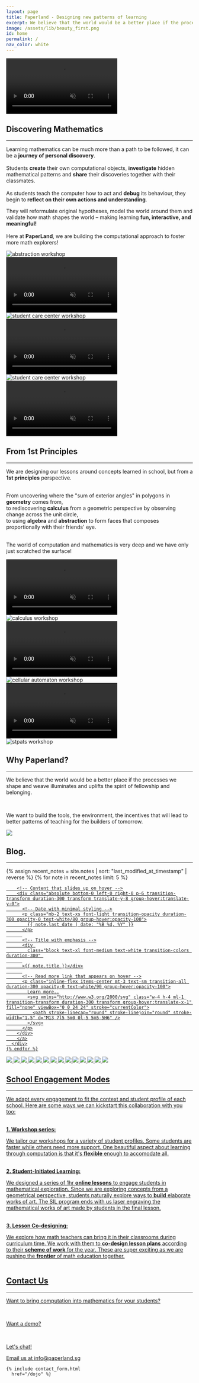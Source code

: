 ```yaml
---
layout: page
title: Paperland - Designing new patterns of learning
excerpt: We believe that the world would be a better place if the processes we shape illuminates and uplifts the spirit of fellowship and belonging. 
image: /assets/lib/beauty_first.png
id: home
permalink: /
nav_color: white
---
```


<section class="h-[36vh] md:h-[48vh] lg:h-[52vh] animate-fade-in">
  <video class="absolute top-0 left-0 w-screen h-[52vh] object-cover brightness-[40%] -z-10 md:h-[56vh] lg:h-[60vh]" src="/assets/lib/landing/hero_video.mp4" alt="Math x Computation hero video" autoplay loop muted playsinline />

  <div class="flex flex-col items-center justify-center">
    <h1 class="text-6xl tracking-tighter text-center font-paperlang lg:text-9xl">PaperLand.</h1>
    <div class="my-6 text-lg text-center text-white lg:my-8 lg:text-2xl font-paperlang">Designing a Computational approach to learning Mathematics</div>
    <a class="px-4 py-2 rounded-md bg-primary font-paperlang" href="https://dojo.paperland.sg/welcome">Enter PaperLand</a>
  </div>
</section>





<!-- Discovering mathematics section -->
<section class="mt-24 mb-8 lg:mx-32 animate-fade-in">
<h2 class="my-8 text-3xl font-bold text-center lg:text-4xl">Discovering Mathematics</h2><hr class="mb-8">
Learning mathematics can be much more than a path to be followed, it can be a  <strong class="text-orange-850">journey of personal discovery</strong>.
<br>
<br> 
Students <strong class="text-orange-850">create</strong> their own computational objects,  <strong class="text-orange-850">investigate</strong> hidden mathematical patterns and <strong class="text-orange-850">share</strong> their discoveries together with their classmates.
<br>
<br>
 As students teach the computer how to act and <strong class="text-orange-850">debug</strong> its behaviour, they begin to<strong class="text-orange-850"> reflect on their own actions and understanding</strong>.
 
 They will reformulate original hypotheses, model the world around them and validate how math shapes the world – making learning <strong class="text-orange-850">fun, interactive, and meaningful!</strong> 
<br>
<br>
Here at <strong class="text-orange-850">PaperLand</strong>, we are building the computational approach to foster more math explorers!
<br>

</section>
<div class="grid grid-cols-1 gap-4 sm:grid-cols-2">
    <div class="hidden sm:grid sm:gap-4">
        <div>
            <img class="h-auto max-w-full rounded-lg" src="/assets/lib/landing/wan_workshop_16x9.jpg" alt="abstraction workshop">
        </div>
        <div>
            <video class="h-auto max-w-full rounded-lg" src="/assets/lib/landing/sine_curve.webm" alt="sine curve animation" autoplay loop muted playsinline />
        </div>
        <div>
            <img class="h-auto max-w-full rounded-lg" src="/assets/lib/landing/knowledge_park_16x9.webp" alt="student care center workshop">
        </div>
    </div>
    <div class="grid gap-4">
        <div>
            <video class="h-auto max-w-full rounded-lg" src="/assets/lib/landing/polygon.mp4" alt="polygon animation" autoplay loop muted playsinline />
        </div>
        <div>
            <img class="h-auto max-w-full rounded-lg" src="/assets/lib/landing/senang_16x9.webp" alt="student care center workshop">
        </div>
        <div>
            <video class="h-auto max-w-full rounded-lg" src="/assets/lib/landing/cascading_squares.webm" alt="prime numbers animation" autoplay loop muted playsinline />
        </div>
    </div>
</div>



<!-- 1st Principles section -->
<section class="mx-auto mb-8 mt-36 lg:mx-32">
<h2 class="my-8 text-3xl font-bold text-center lg:text-4xl">From 1st Principles</h2><hr class="mb-8">

We are designing our lessons around concepts learned in school, but from a <strong class="text-orange-850">1st principles</strong> perspective.<br>
<br>

From uncovering where the "sum of exterior angles" in polygons in <strong class="text-orange-850">geometry</strong> comes from,<br>
to rediscovering <strong class="text-orange-850">calculus</strong> from a geometric perspective by observing change across the unit circle,<br>
to using <strong class="text-orange-850">algebra</strong> and <strong class="text-orange-850">abstraction</strong> to form faces that composes proportionally with their friends' eye.<br>
<br>

The world of computation and mathematics is very deep and we have only just scratched the surface!
</section>
<div class="grid grid-cols-1 gap-4 sm:grid-cols-2">
    <div class="hidden sm:grid sm:gap-4">
        <div>
            <video class="h-auto max-w-full rounded-lg" src="/assets/lib/landing/xsinx.mp4" alt="xsin(x) animation" autoplay loop muted playsinline />
        </div>
        <div>
            <img class="h-auto max-w-full rounded-lg" src="/assets/lib/landing/SUTD_calculus_16x9.jpg" alt="calculus workshop">
        </div>
        <div>
            <video class="h-auto max-w-full rounded-lg" src="/assets/lib/landing/tree.mp4" alt="tree animation" autoplay loop muted playsinline />
        </div>
    </div>
    <div class="grid gap-4">
        <div>
            <img class="h-auto max-w-full rounded-lg" src="/assets/lib/landing/ca_workshop_16x9.jpg" alt="cellular automaton workshop">
        </div>
        <div>
            <video class="h-auto max-w-full rounded-lg" src="/assets/lib/landing/prime_numbers.webm" alt="trigo unit circle animation" autoplay loop muted playsinline />
        </div>
        <div>
            <img class="h-auto max-w-full rounded-lg" src="/assets/lib/landing/stpats_discord_bot_workshop_16x9.jpg" alt="stpats workshop">
        </div>
    </div>
</div>



<section class="mt-36">
  <h2 class="my-8 text-4xl text-center">Why Paperland?</h2><hr>
  <div class="sm:flex sm:justify-center">
    <div class="m-8 sm:w-5/12 sm:h-5/12">
      <p>We believe that the world would be a better place if the processes we shape and weave illuminates and uplifts the spirit of fellowship and belonging.</p>
      <br>
      <p>We want to build the tools, the environment, the incentives that will lead to better patterns of teaching for the builders of tomorrow.</p>
    </div>
    <div class="m-8 sm:w-1/4 sm:h-1/4">
      <img class="rounded-md" src="/assets/lib/landing/castle_sun_1x1.png" />
    </div>
  </div>
</section>



<section id="blog" class="mt-36 ">
  <h2 class="my-8 text-4xl font-light tracking-tight text-center">Blog.</h2>
  <hr>
  <div class="grid grid-cols-1 gap-8 my-12 sm:grid-cols-2">
    {% assign recent_notes = site.notes | sort: "last_modified_at_timestamp" | reverse %}
    {% for note in recent_notes limit: 5 %}
      <div class="relative overflow-hidden transition-all duration-300 rounded-lg group hover:shadow-md">
      <a href="{{ site.baseurl }}{{ note.url }}" data-tooltip="true" >
        <div class="relative h-64 overflow-hidden">
          <img 
            src="{{note.heroimgurl}}" 
            alt="" 
            class="object-cover w-full h-full transition-transform duration-700 transform group-hover:scale-105"
          >
          <!-- Hovering effect -->
          <div class="absolute inset-0 transition-opacity duration-300 opacity-100 bg-gradient-to-t from-black/90 to-transparent group-hover:from-amber-900/80"></div>
        </div>
        
        <!-- Content that slides up on hover -->
        <div class="absolute bottom-0 left-0 right-0 p-6 transition-transform duration-300 transform translate-y-8 group-hover:translate-y-0">
          <!-- Date with minimal styling -->
          <p class="mb-2 text-xs font-light transition-opacity duration-300 opacity-0 text-white/80 group-hover:opacity-100">
            {{ note.last_date | date: "%B %d, %Y" }}
          </p>
          
          <!-- Title with emphasis -->
          <div 
            class="block text-xl font-medium text-white transition-colors duration-300" 
          
          >{{ note.title }}</div>
          
          <!-- Read more link that appears on hover -->
          <p class="inline-flex items-center mt-3 text-sm transition-all duration-300 opacity-0 text-white/90 group-hover:opacity-100">
            Learn more..
            <svg xmlns="http://www.w3.org/2000/svg" class="w-4 h-4 ml-1 transition-transform duration-300 transform group-hover:translate-x-1" fill="none" viewBox="0 0 24 24" stroke="currentColor">
              <path stroke-linecap="round" stroke-linejoin="round" stroke-width="1.5" d="M13 7l5 5m0 0l-5 5m5-5H6" />
            </svg>
          </p>
        </div>
        </a>
      </div>
    {% endfor %}
  </div>
</section>



<!-- School Engagement Modes section -->
<div class="relative w-full overflow-hidden mt-52">
    <!-- Left Fade -->
    <div class="absolute top-0 left-0 z-10 w-20 h-full pointer-events-none lg:w-28 bg-gradient-to-r from-background to-transparent"></div>
    <!-- marquee -->
    <div class="flex items-center space-x-8 animate-marquee whitespace-nowrap">
        <img src="assets/lib/school_logos/sutd_logo_grayscale.png" class="h-6 lg:h-28 no-border "/>
        <img src="assets/lib/school_logos/etonhouse_logo_grayscale.png" class="h-8 lg:h-20 no-border "/>
        <img src="assets/lib/school_logos/sjiinternational_logo_grayscale.png" class="h-20 lg:h-36 no-border"/>
        <img src="assets/lib/school_logos/stpats_logo_1x1_grayscale.png" class="h-16 lg:h-32 no-border"/>
        <img src="assets/lib/school_logos/sst_logo_1x1_grayscale.png" class="h-16 lg:h-48 no-border"/>
        <img src="assets/lib/school_logos/huayi_logo_grayscale.png" class="h-16 lg:h-32 no-border"/>
        <img src="assets/lib/school_logos/zhonghua_logo_grayscale.png" class="h-16 lg:h-32 no-border"/>
        <!-- Duplicated to create "endless" loop effect -->
        <img src="assets/lib/school_logos/sutd_logo_grayscale.png" class="h-6 lg:h-28 no-border "/>
        <img src="assets/lib/school_logos/etonhouse_logo_grayscale.png" class="h-8 lg:h-20 no-border "/>
        <img src="assets/lib/school_logos/sjiinternational_logo_grayscale.png" class="h-20 lg:h-36 no-border"/>
        <img src="assets/lib/school_logos/stpats_logo_1x1_grayscale.png" class="h-16 lg:h-32 no-border"/>
        <img src="assets/lib/school_logos/sst_logo_1x1_grayscale.png" class="h-16 lg:h-48 no-border"/>
        <img src="assets/lib/school_logos/huayi_logo_grayscale.png" class="h-16 lg:h-32 no-border"/>
        <img src="assets/lib/school_logos/zhonghua_logo_grayscale.png" class="h-16 lg:h-32 no-border"/>
    </div>
    <!-- Right Fade -->
    <div class="absolute top-0 right-0 w-20 h-full pointer-events-none lg:w-28 bg-gradient-to-l from-background to-transparent"></div>
</div>
<section class=" lg:mx-60">
<h2 class="my-8 text-3xl font-bold text-center lg:text-4xl">School Engagement Modes</h2><hr class="mb-8">

We adapt every engagement to fit the context and student profile of each school. Here are some ways we can kickstart this collaboration with you too:<br>
<br>

<strong class="text-orange-850">1. Workshop series:</strong><br>
<div class="ml-5">
We tailor our workshops for a variety of student profiles. Some students are faster while others need more support. One beautiful aspect about learning through computation is that it's <strong class="text-orange-850">flexible</strong> enough to accomodate all.<br>
</div>
<br>

<strong class="text-orange-850">2. Student-Initiated Learning:</strong><br>
<div class="ml-5">
We designed a series of 1hr <strong class="text-orange-850">online lessons</strong> to engage students in mathematical exploration. Since we are exploring concepts from a geometrical perspective, students naturally explore ways to <strong class="text-orange-850">build</strong> elaborate works of art. The SIL program ends with us laser engraving the mathematical works of art made by students in the final lesson.<br>
</div>
<br>

<strong class="text-orange-850">3. Lesson Co-designing:</strong><br>
<div class="ml-5">
We explore how math teachers can bring  it in their classrooms during curriculum time. We work with them to <strong class="text-orange-850">co-design lesson plans</strong> according to their <strong class="text-orange-850">scheme of work</strong> for the year. These are super exciting as we are pushing the <strong class="text-orange-850">frontier</strong> of math education together.<br>
</div>
<br>

</section>




<!-- Contact us -->
<section id="contact" class="mt-36">
  <h2 class="my-8 text-4xl text-center">Contact Us</h2><hr>

  <div class="my-8 sm:flex sm:justify-center">
    <div class="m-8 sm:w-5/12">
      <p>Want to bring computation into mathematics for your students?</p><br>
      <p>Want a demo?</p><br>
      <p>Let's chat!</p>
      Email us at <a class="underline" href="mailto:info@paperland.sg">info@paperland.sg</a>
    </div>
    
    {% include contact_form.html
      href="/dojo" %}
  </div>
</section>
